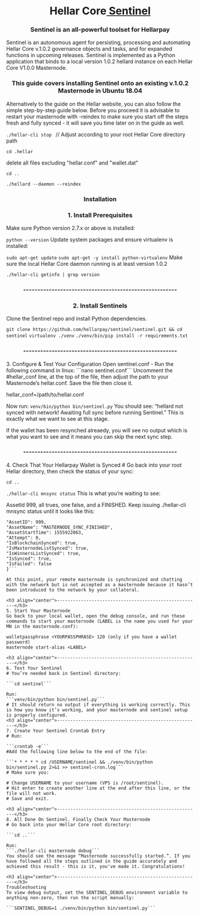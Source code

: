 <h1 align="center">Hellar Core<a href="https://github.com/hellarcore/sentinel" target="_blank"> Sentinel</a> 
<h3 align="center">Sentinel is an all-powerful toolset for Hellarpay</h3>


Sentinel is an autonomous agent for persisting, processing and automating Hellar Core v.1.0.2 governance objects and tasks, and for expanded functions in upcoming releases.
Sentinel is implemented as a Python application that binds to a local version 1.0.2 hellard instance on each Hellar Core V1.0.0 Masternode.

<h3 align="center">This guide covers installing Sentinel onto an existing v.1.0.2 Masternode in Ubuntu 18.04</h3>

Alternatively to the guide on the Hellar website, you can also follow the simple step-by-step guide below. Before you proceed it is advisable to restart your masternode with -reindex to make sure you start off the steps fresh and fully synced - it will save you time later on in the guide as well.

```./hellar-cli stop ``` // Adjust according to your root Hellar Core directory path

```cd .hellar```

delete all files excluding "hellar.conf" and "wallet.dat"

```cd ..```

```./hellard --daemon --reindex```

<h3 align="center">Installation</h3>

<h3 align="center">1. Install Prerequisites</h3>
Make sure Python version 2.7.x or above is installed:

```python --version```
Update system packages and ensure virtualenv is installed:

```sudo apt-get update```
```sudo apt-get -y install python-virtualenv```
Make sure the local Hellar Core daemon running is at least version 1.0.2

```./hellar-cli getinfo | grep version```

<h3 align="center">------------------------------------------------------</h3>
<h3 align="center">2. Install Sentinels</h3>

Clone the Sentinel repo and install Python dependencies.

```git clone https://github.com/hellarpay/sentinel/sentinel.git && cd sentinel```
```virtualenv ./venv```
```./venv/bin/pip install -r requirements.txt```

<h3 align="center">------------------------------------------------------</h3>
3. Configure & Test Your Configuration
Open sentinel.conf - Run the following command in linux:
```nano sentinel.conf```
Uncomment the #hellar_conf line, at the top of the file, then adjust the path to your Masternode’s hellar.conf. Save the file then close it.

hellar_conf=/path/to/hellar.conf

Now run:
```venv/bin/python bin/sentinel.py```
You should see: “hellard not synced with network! Awaiting full sync before running Sentinel.” This is exactly what we want to see at this stage.

If the wallet has been resynched alreaedy, you will see no output which is what you want to see and it means you can skip the next sync step.

<h3 align="center">------------------------------------------------------</h3>
4. Check That Your Hellarpay Wallet is Synced
# Go back into your root Hellar directory, then check the status of your sync:

```cd ..```

```./hellar-cli mnsync status```
This is what you’re waiting to see:

AssetId 999, all trues, one false, and a FINISHED. Keep issuing ./hellar-cli mnsync status until it looks like this:

```{
"AssetID": 999,
"AssetName": "MASTERNODE_SYNC_FINISHED",
"AssetStartTime": 1555922063,
"Attempt": 0,
"IsBlockchainSynced": true,
"IsMasternodeListSynced": true,
"IsWinnersListSynced": true,
"IsSynced": true,
"IsFailed": false
}```

At this point, your remote masternode is synchronized and chatting with the network but is not accepted as a masternode because it hasn’t been introduced to the network by your collateral.

<h3 align="center">------------------------------------------------------</h3>
5. Start Your Masternode
Go back to your local wallet, open the debug console, and run these commands to start your masternode (LABEL is the name you used for your MN in the masternode.conf):

walletpassphrase <YOURPASSPHRASE> 120 (only if you have a wallet password)
masternode start-alias <LABEL>

<h3 align="center">------------------------------------------------------</h3>
6. Test Your Sentinel
# You’re needed back in Sentinel directory:

```cd sentinel```

Run:
```venv/bin/python bin/sentinel.py```
# It should return no output if everything is working correctly. This is how you know it’s working, and your masternode and sentinel setup is properly configured.
<h3 align="center">------------------------------------------------------</h3>
7. Create Your Sentinel Crontab Entry
# Run:

```crontab -e```
#Add the following line below to the end of the file:

```* * * * * cd /USERNAME/sentinel && ./venv/bin/python bin/sentinel.py 2>&1 >> sentinel-cron.log```
# Make sure you:

# Change USERNAME to your username (VPS is /root/sentinel).
# Hit enter to create another line at the end after this line, or the file will not work.
# Save and exit.

<h3 align="center">------------------------------------------------------</h3>
8. All Done On Sentinel. Finally Check Your Masternode
# Go back into your Hellar Core root directory:

```cd ..```

Run:
```./hellar-cli masternode debug```
You should see the message “Masternode successfully started.”. If you have followed all the steps outlined in the guide accurately and achieved this result - this is it, you've made it. Congratulations!

<h3 align="center">------------------------------------------------------</h3>
Troubleshooting
To view debug output, set the SENTINEL_DEBUG environment variable to anything non-zero, then run the script manually:

```SENTINEL_DEBUG=1 ./venv/bin/python bin/sentinel.py```

